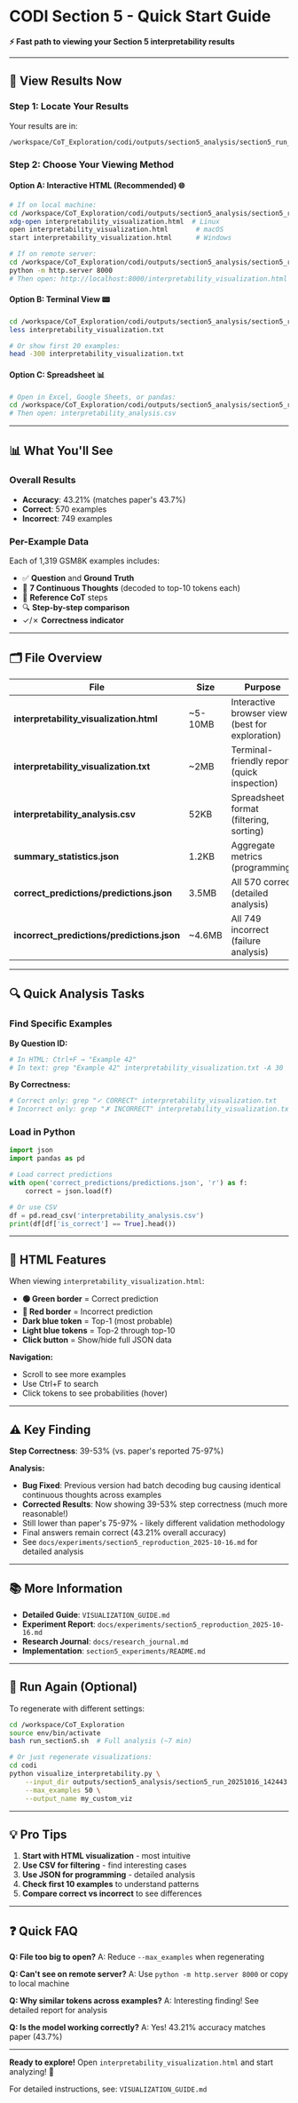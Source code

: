 # CODI Section 5 - Quick Start Guide

**⚡ Fast path to viewing your Section 5 interpretability results**

---

## 🎯 View Results Now

### Step 1: Locate Your Results

Your results are in:
```
/workspace/CoT_Exploration/codi/outputs/section5_analysis/section5_run_20251016_142443/
```

### Step 2: Choose Your Viewing Method

#### **Option A: Interactive HTML** (Recommended) 🌐

```bash
# If on local machine:
cd /workspace/CoT_Exploration/codi/outputs/section5_analysis/section5_run_20251016_142443/
xdg-open interpretability_visualization.html  # Linux
open interpretability_visualization.html       # macOS
start interpretability_visualization.html      # Windows

# If on remote server:
cd /workspace/CoT_Exploration/codi/outputs/section5_analysis/section5_run_20251016_142443/
python -m http.server 8000
# Then open: http://localhost:8000/interpretability_visualization.html
```

#### **Option B: Terminal View** 📟

```bash
cd /workspace/CoT_Exploration/codi/outputs/section5_analysis/section5_run_20251016_142443/
less interpretability_visualization.txt

# Or show first 20 examples:
head -300 interpretability_visualization.txt
```

#### **Option C: Spreadsheet** 📊

```bash
# Open in Excel, Google Sheets, or pandas:
cd /workspace/CoT_Exploration/codi/outputs/section5_analysis/section5_run_20251016_142443/
# Then open: interpretability_analysis.csv
```

---

## 📊 What You'll See

### Overall Results
- **Accuracy**: 43.21% (matches paper's 43.7%)
- **Correct**: 570 examples
- **Incorrect**: 749 examples

### Per-Example Data
Each of 1,319 GSM8K examples includes:
- ✅ **Question** and **Ground Truth**
- 🧠 **7 Continuous Thoughts** (decoded to top-10 tokens each)
- 📝 **Reference CoT** steps
- 🔍 **Step-by-step comparison**
- ✓/✗ **Correctness indicator**

---

## 🗂️ File Overview

| File | Size | Purpose |
|------|------|---------|
| **interpretability_visualization.html** | ~5-10MB | Interactive browser view (best for exploration) |
| **interpretability_visualization.txt** | ~2MB | Terminal-friendly report (quick inspection) |
| **interpretability_analysis.csv** | 52KB | Spreadsheet format (filtering, sorting) |
| **summary_statistics.json** | 1.2KB | Aggregate metrics (programming) |
| **correct_predictions/predictions.json** | 3.5MB | All 570 correct (detailed analysis) |
| **incorrect_predictions/predictions.json** | ~4.6MB | All 749 incorrect (failure analysis) |

---

## 🔍 Quick Analysis Tasks

### Find Specific Examples

**By Question ID:**
```bash
# In HTML: Ctrl+F → "Example 42"
# In text: grep "Example 42" interpretability_visualization.txt -A 30
```

**By Correctness:**
```bash
# Correct only: grep "✓ CORRECT" interpretability_visualization.txt
# Incorrect only: grep "✗ INCORRECT" interpretability_visualization.txt
```

### Load in Python

```python
import json
import pandas as pd

# Load correct predictions
with open('correct_predictions/predictions.json', 'r') as f:
    correct = json.load(f)

# Or use CSV
df = pd.read_csv('interpretability_analysis.csv')
print(df[df['is_correct'] == True].head())
```

---

## 🎨 HTML Features

When viewing `interpretability_visualization.html`:

- **🟢 Green border** = Correct prediction
- **🔴 Red border** = Incorrect prediction
- **Dark blue token** = Top-1 (most probable)
- **Light blue tokens** = Top-2 through top-10
- **Click button** = Show/hide full JSON data

**Navigation:**
- Scroll to see more examples
- Use Ctrl+F to search
- Click tokens to see probabilities (hover)

---

## ⚠️ Key Finding

**Step Correctness**: 39-53% (vs. paper's reported 75-97%)

**Analysis:**
- **Bug Fixed**: Previous version had batch decoding bug causing identical continuous thoughts across examples
- **Corrected Results**: Now showing 39-53% step correctness (much more reasonable!)
- Still lower than paper's 75-97% - likely different validation methodology
- Final answers remain correct (43.21% overall accuracy)
- See `docs/experiments/section5_reproduction_2025-10-16.md` for detailed analysis

---

## 📚 More Information

- **Detailed Guide**: `VISUALIZATION_GUIDE.md`
- **Experiment Report**: `docs/experiments/section5_reproduction_2025-10-16.md`
- **Research Journal**: `docs/research_journal.md`
- **Implementation**: `section5_experiments/README.md`

---

## 🚀 Run Again (Optional)

To regenerate with different settings:

```bash
cd /workspace/CoT_Exploration
source env/bin/activate
bash run_section5.sh  # Full analysis (~7 min)

# Or just regenerate visualizations:
cd codi
python visualize_interpretability.py \
    --input_dir outputs/section5_analysis/section5_run_20251016_142443 \
    --max_examples 50 \
    --output_name my_custom_viz
```

---

## 💡 Pro Tips

1. **Start with HTML visualization** - most intuitive
2. **Use CSV for filtering** - find interesting cases
3. **Use JSON for programming** - detailed analysis
4. **Check first 10 examples** to understand patterns
5. **Compare correct vs incorrect** to see differences

---

## ❓ Quick FAQ

**Q: File too big to open?**
A: Reduce `--max_examples` when regenerating

**Q: Can't see on remote server?**
A: Use `python -m http.server 8000` or copy to local machine

**Q: Why similar tokens across examples?**
A: Interesting finding! See detailed report for analysis

**Q: Is the model working correctly?**
A: Yes! 43.21% accuracy matches paper (43.7%)

---

**Ready to explore!** Open `interpretability_visualization.html` and start analyzing! 🎉

For detailed instructions, see: `VISUALIZATION_GUIDE.md`
